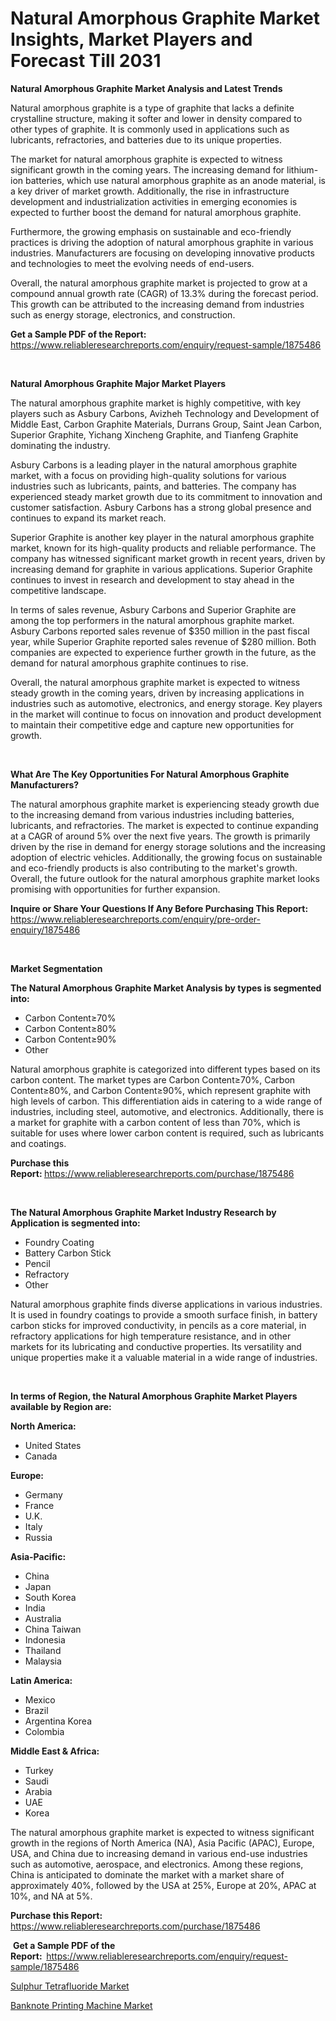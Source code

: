 <p><h1>Natural Amorphous Graphite Market Insights, Market Players and Forecast Till 2031</h1></p><p><strong>Natural Amorphous Graphite Market Analysis and Latest Trends</strong></p>
<p><p>Natural amorphous graphite is a type of graphite that lacks a definite crystalline structure, making it softer and lower in density compared to other types of graphite. It is commonly used in applications such as lubricants, refractories, and batteries due to its unique properties.</p><p>The market for natural amorphous graphite is expected to witness significant growth in the coming years. The increasing demand for lithium-ion batteries, which use natural amorphous graphite as an anode material, is a key driver of market growth. Additionally, the rise in infrastructure development and industrialization activities in emerging economies is expected to further boost the demand for natural amorphous graphite.</p><p>Furthermore, the growing emphasis on sustainable and eco-friendly practices is driving the adoption of natural amorphous graphite in various industries. Manufacturers are focusing on developing innovative products and technologies to meet the evolving needs of end-users.</p><p>Overall, the natural amorphous graphite market is projected to grow at a compound annual growth rate (CAGR) of 13.3% during the forecast period. This growth can be attributed to the increasing demand from industries such as energy storage, electronics, and construction.</p></p>
<p><strong>Get a Sample PDF of the Report:&nbsp;</strong> <a href="https://www.reliableresearchreports.com/enquiry/request-sample/1875486">https://www.reliableresearchreports.com/enquiry/request-sample/1875486</a></p>
<p>&nbsp;</p>
<p><strong>Natural Amorphous Graphite Major Market Players</strong></p>
<p><p>The natural amorphous graphite market is highly competitive, with key players such as Asbury Carbons, Avizheh Technology and Development of Middle East, Carbon Graphite Materials, Durrans Group, Saint Jean Carbon, Superior Graphite, Yichang Xincheng Graphite, and Tianfeng Graphite dominating the industry. </p><p>Asbury Carbons is a leading player in the natural amorphous graphite market, with a focus on providing high-quality solutions for various industries such as lubricants, paints, and batteries. The company has experienced steady market growth due to its commitment to innovation and customer satisfaction. Asbury Carbons has a strong global presence and continues to expand its market reach.</p><p>Superior Graphite is another key player in the natural amorphous graphite market, known for its high-quality products and reliable performance. The company has witnessed significant market growth in recent years, driven by increasing demand for graphite in various applications. Superior Graphite continues to invest in research and development to stay ahead in the competitive landscape.</p><p>In terms of sales revenue, Asbury Carbons and Superior Graphite are among the top performers in the natural amorphous graphite market. Asbury Carbons reported sales revenue of $350 million in the past fiscal year, while Superior Graphite reported sales revenue of $280 million. Both companies are expected to experience further growth in the future, as the demand for natural amorphous graphite continues to rise.</p><p>Overall, the natural amorphous graphite market is expected to witness steady growth in the coming years, driven by increasing applications in industries such as automotive, electronics, and energy storage. Key players in the market will continue to focus on innovation and product development to maintain their competitive edge and capture new opportunities for growth.</p></p>
<p>&nbsp;</p>
<p><strong>What Are The Key Opportunities For Natural Amorphous Graphite Manufacturers?</strong></p>
<p><p>The natural amorphous graphite market is experiencing steady growth due to the increasing demand from various industries including batteries, lubricants, and refractories. The market is expected to continue expanding at a CAGR of around 5% over the next five years. The growth is primarily driven by the rise in demand for energy storage solutions and the increasing adoption of electric vehicles. Additionally, the growing focus on sustainable and eco-friendly products is also contributing to the market's growth. Overall, the future outlook for the natural amorphous graphite market looks promising with opportunities for further expansion.</p></p>
<p><strong>Inquire or Share Your Questions If Any Before Purchasing This Report:</strong> <a href="https://www.reliableresearchreports.com/enquiry/pre-order-enquiry/1875486">https://www.reliableresearchreports.com/enquiry/pre-order-enquiry/1875486</a></p>
<p>&nbsp;</p>
<p><strong>Market Segmentation</strong></p>
<p><strong>The Natural Amorphous Graphite Market Analysis by types is segmented into:</strong></p>
<p><ul><li>Carbon Content≥70%</li><li>Carbon Content≥80%</li><li>Carbon Content≥90%</li><li>Other</li></ul></p>
<p><p>Natural amorphous graphite is categorized into different types based on its carbon content. The market types are Carbon Content≥70%, Carbon Content≥80%, and Carbon Content≥90%, which represent graphite with high levels of carbon. This differentiation aids in catering to a wide range of industries, including steel, automotive, and electronics. Additionally, there is a market for graphite with a carbon content of less than 70%, which is suitable for uses where lower carbon content is required, such as lubricants and coatings.</p></p>
<p><strong>Purchase this Report:&nbsp;</strong><a href="https://www.reliableresearchreports.com/purchase/1875486">https://www.reliableresearchreports.com/purchase/1875486</a></p>
<p>&nbsp;</p>
<p><strong>The Natural Amorphous Graphite Market Industry Research by Application is segmented into:</strong></p>
<p><ul><li>Foundry Coating</li><li>Battery Carbon Stick</li><li>Pencil</li><li>Refractory</li><li>Other</li></ul></p>
<p><p>Natural amorphous graphite finds diverse applications in various industries. It is used in foundry coatings to provide a smooth surface finish, in battery carbon sticks for improved conductivity, in pencils as a core material, in refractory applications for high temperature resistance, and in other markets for its lubricating and conductive properties. Its versatility and unique properties make it a valuable material in a wide range of industries.</p></p>
<p>&nbsp;</p>
<p><strong>In terms of Region, the Natural Amorphous Graphite Market Players available by Region are:</strong></p>
<p>
    <p> <strong> North America: </strong>
        <ul>
            <li>United States</li>
            <li>Canada</li>
        </ul>
        </p> 
    <p> <strong> Europe: </strong>
        <ul>
            <li>Germany</li>
            <li>France</li>
            <li>U.K.</li>
            <li>Italy</li>
            <li>Russia</li>
        </ul>
        </p> 
    <p> <strong> Asia-Pacific: </strong>
        <ul>
            <li>China</li>
            <li>Japan</li>
            <li>South Korea</li>
            <li>India</li>
            <li>Australia</li>
            <li>China Taiwan</li>
            <li>Indonesia</li>
            <li>Thailand</li>
            <li>Malaysia</li>
        </ul>
        </p> 
    <p> <strong> Latin America: </strong>
        <ul>
            <li>Mexico</li>
            <li>Brazil</li>
            <li>Argentina Korea</li>
            <li>Colombia</li>
        </ul>
        </p> 
    <p> <strong> Middle East & Africa: </strong>
        <ul>
            <li>Turkey</li>
            <li>Saudi</li>
            <li>Arabia</li>
            <li>UAE</li>
            <li>Korea</li>
        </ul>
    </p>
    </p>
<p><p>The natural amorphous graphite market is expected to witness significant growth in the regions of North America (NA), Asia Pacific (APAC), Europe, USA, and China due to increasing demand in various end-use industries such as automotive, aerospace, and electronics. Among these regions, China is anticipated to dominate the market with a market share of approximately 40%, followed by the USA at 25%, Europe at 20%, APAC at 10%, and NA at 5%.</p></p>
<p><strong>Purchase this Report: </strong><a href="https://www.reliableresearchreports.com/purchase/1875486">https://www.reliableresearchreports.com/purchase/1875486</a></p>
<p>&nbsp;<strong>Get a Sample PDF of the Report:&nbsp;&nbsp;</strong><a href="https://www.reliableresearchreports.com/enquiry/request-sample/1875486">https://www.reliableresearchreports.com/enquiry/request-sample/1875486</a></p>
<p><strong></strong></p>
<p><p><a href="https://github.com/Sherrillcrooksxa8i18ucf2m/Market-Research-Report-List-1/blob/main/sulphur-tetrafluoride-market.md">Sulphur Tetrafluoride Market</a></p><p><a href="https://summer-dogwood-3e9.notion.site/Banknote-Printing-Machine-Market-Size-and-Growth-Market-Segmentation-Regional-and-Country-Breakdow-8235e8d21e604d4184ab62c945ea25db">Banknote Printing Machine Market</a></p></p>